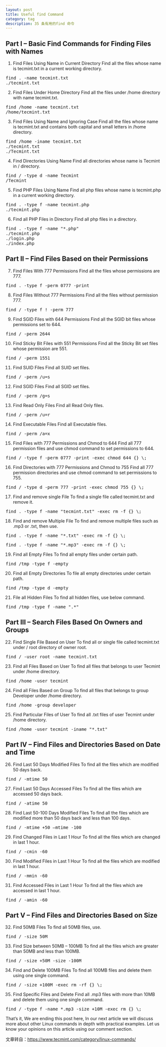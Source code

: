 ```yaml
---
layout: post
title: Useful find Command
category: tag
description: 35 条有用的find 命令
---
```


## Part I – Basic Find Commands for Finding Files with Names
1. Find Files Using Name in Current Directory
Find all the files whose name is tecmint.txt in a current working directory.
<pre class="prettyprint">
find . -name tecmint.txt
./tecmint.txt
</pre>

2. Find Files Under Home Directory
Find all the files under /home directory with name tecmint.txt.
<pre class="prettyprint">
find /home -name tecmint.txt
/home/tecmint.txt
</pre>

3. Find Files Using Name and Ignoring Case
Find all the files whose name is tecmint.txt and contains both capital and small letters in /home directory.
<pre class="prettyprint">
find /home -iname tecmint.txt
./tecmint.txt
./Tecmint.txt
</pre>


4. Find Directories Using Name
Find all directories whose name is Tecmint in / directory.
<pre class="prettyprint">
find / -type d -name Tecmint
/Tecmint
</pre>

5. Find PHP Files Using Name
Find all php files whose name is tecmint.php in a current working directory.
<pre class="prettyprint">
find . -type f -name tecmint.php
./tecmint.php
</pre>

6. Find all PHP Files in Directory
Find all php files in a directory.

<pre class="prettyprint">
find . -type f -name "*.php"
./tecmint.php
./login.php
./index.php
</pre>


## Part II – Find Files Based on their Permissions
7. Find Files With 777 Permissions
Find all the files whose permissions are 777.
<pre class="prettyprint">
find . -type f -perm 0777 -print
</pre>


8. Find Files Without 777 Permissions
Find all the files without permission 777.
<pre class="prettyprint">
find / -type f ! -perm 777
</pre>

9. Find SGID Files with 644 Permissions
Find all the SGID bit files whose permissions set to 644.
<pre class="prettyprint">
find / -perm 2644
</pre>

10. Find Sticky Bit Files with 551 Permissions
Find all the Sticky Bit set files whose permission are 551.
<pre class="prettyprint">
find / -perm 1551
</pre>

11. Find SUID Files
Find all SUID set files.
<pre class="prettyprint">
find / -perm /u=s
</pre>

12. Find SGID Files
Find all SGID set files.
<pre class="prettyprint">
find / -perm /g=s
</pre>

13. Find Read Only Files
Find all Read Only files.
<pre class="prettyprint">
find / -perm /u=r
</pre>

14. Find Executable Files
Find all Executable files.
<pre class="prettyprint">
find / -perm /a=x
</pre>

15. Find Files with 777 Permissions and Chmod to 644
Find all 777 permission files and use chmod command to set permissions to 644.
<pre class="prettyprint">
find / -type f -perm 0777 -print -exec chmod 644 {} \;
</pre>

16. Find Directories with 777 Permissions and Chmod to 755
Find all 777 permission directories and use chmod command to set permissions to 755.
<pre class="prettyprint">
find / -type d -perm 777 -print -exec chmod 755 {} \;
</pre>

17. Find and remove single File
To find a single file called tecmint.txt and remove it.
<pre class="prettyprint">
find . -type f -name "tecmint.txt" -exec rm -f {} \;
</pre>

18. Find and remove Multiple File
To find and remove multiple files such as .mp3 or .txt, then use.
<pre class="prettyprint">
find . -type f -name "*.txt" -exec rm -f {} \;
</pre>

<pre class="prettyprint">
find . -type f -name "*.mp3" -exec rm -f {} \;
</pre>

19. Find all Empty Files
To find all empty files under certain path.
<pre class="prettyprint">
find /tmp -type f -empty
</pre>


20. Find all Empty Directories
To file all empty directories under certain path.

<pre class="prettyprint">
find /tmp -type d -empty
</pre>

21. File all Hidden Files
To find all hidden files, use below command.
<pre class="prettyprint">
find /tmp -type f -name ".*"
</pre>

## Part III – Search Files Based On Owners and Groups
22. Find Single File Based on User
To find all or single file called tecmint.txt under / root directory of owner root.
<pre class="prettyprint">
find / -user root -name tecmint.txt
</pre>

23. Find all Files Based on User
To find all files that belongs to user Tecmint under /home directory.

<pre class="prettyprint">
find /home -user tecmint
</pre>

24. Find all Files Based on Group
To find all files that belongs to group Developer under /home directory.
<pre class="prettyprint">
find /home -group developer
</pre>

25. Find Particular Files of User
To find all .txt files of user Tecmint under /home directory.

<pre class="prettyprint">
find /home -user tecmint -iname "*.txt"
</pre>

## Part IV – Find Files and Directories Based on Date and Time

26. Find Last 50 Days Modified Files
To find all the files which are modified 50 days back.

<pre class="prettyprint">
find / -mtime 50
</pre>

27. Find Last 50 Days Accessed Files
To find all the files which are accessed 50 days back.

<pre class="prettyprint">
find / -atime 50
</pre>

28. Find Last 50-100 Days Modified Files
To find all the files which are modified more than 50 days back and less than 100 days.

<pre class="prettyprint">
find / -mtime +50 –mtime -100
</pre>

29. Find Changed Files in Last 1 Hour
To find all the files which are changed in last 1 hour.

<pre class="prettyprint">
find / -cmin -60
</pre>

30. Find Modified Files in Last 1 Hour
To find all the files which are modified in last 1 hour.

<pre class="prettyprint">
find / -mmin -60
</pre>

31. Find Accessed Files in Last 1 Hour
To find all the files which are accessed in last 1 hour.

<pre class="prettyprint">
find / -amin -60
</pre>

## Part V – Find Files and Directories Based on Size
32. Find 50MB Files
To find all 50MB files, use.

<pre class="prettyprint">
find / -size 50M
</pre>

33. Find Size between 50MB – 100MB
To find all the files which are greater than 50MB and less than 100MB.
<pre class="prettyprint">
find / -size +50M -size -100M
</pre>

34. Find and Delete 100MB Files
To find all 100MB files and delete them using one single command.

<pre class="prettyprint">
find / -size +100M -exec rm -rf {} \;
</pre>

35. Find Specific Files and Delete
Find all .mp3 files with more than 10MB and delete them using one single command.
<pre class="prettyprint">
find / -type f -name *.mp3 -size +10M -exec rm {} \;
</pre>

That’s it, We are ending this post here, In our next
article we will discuss more about other Linux commands in depth with practical examples. Let us know your opinions on this article using our comment section.

文章转自：https://www.tecmint.com/category/linux-commands/